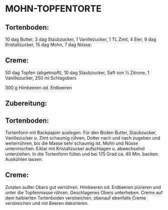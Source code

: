 # MOHN-TOPFENTORTE

## Tortenboden:

10 dag Butter, 3 dag Staubzucker, 1 Vanillezucker, 1 TL Zimt, 4 Eier, 9
dag Kristallzucker, 15 dag Mohn, 7 dag Nüsse.

## Creme:

50 dag Topfen (abgetropft), 10 dag Staubzucker, Saft von ½ Zitrone, 1
Vanillezucker, 250 ml Schlagobers

300 g Himbeeren od. Erdbeeren

## Zubereitung:

## Tortenboden:

Tortenform mit Backpapier auslegen. Für den Boden Butter, Staubzucker,
Vanillezucker u. Zimt schaumig rühren, Dotter nach und nach zugeben und
weiterrühren, bis die Masse sehr schaumig ist. Mohn und Nüsse
untermischen. Eiklar mit Kristallzucker aufschlagen u. abwechselnd
unterziehen. In die Tortenform füllen und bei 175 Grad ca. 40 Min.
backen. Auskühlen lassen.

## Creme:

Zutaten außer Obers gut verrühren. Himbeeren od. Erdbeeren pürieren und
unter die Topfenmasse rühren. Geschlagenes Obers unterheben. Creme auf
dem halbierten Tortenboden verstreichen, obenauf ebenfalls Creme
verstreichen und mit Beeren dekorieren.

